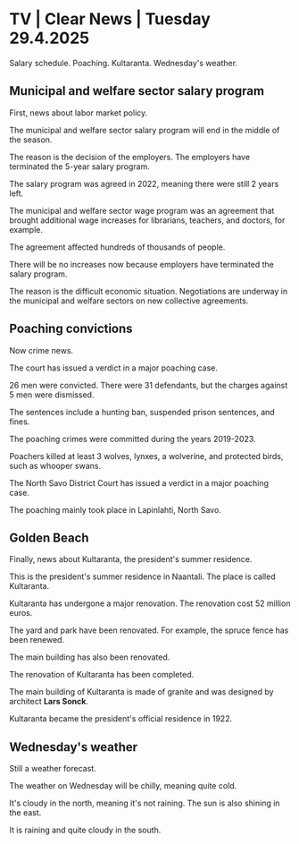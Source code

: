 # TV \| Clear News \| Tuesday 29.4.2025

Salary schedule. Poaching. Kultaranta. Wednesday's weather.

## Municipal and welfare sector salary program

First, news about labor market policy.

The municipal and welfare sector salary program will end in the middle of the season.

The reason is the decision of the employers. The employers have terminated the 5-year salary program.

The salary program was agreed in 2022, meaning there were still 2 years left.

The municipal and welfare sector wage program was an agreement that brought additional wage increases for librarians, teachers, and doctors, for example.

The agreement affected hundreds of thousands of people.

There will be no increases now because employers have terminated the salary program.

The reason is the difficult economic situation. Negotiations are underway in the municipal and welfare sectors on new collective agreements.

## Poaching convictions

Now crime news.

The court has issued a verdict in a major poaching case.

26 men were convicted. There were 31 defendants, but the charges against 5 men were dismissed.

The sentences include a hunting ban, suspended prison sentences, and fines.

The poaching crimes were committed during the years 2019-2023.

Poachers killed at least 3 wolves, lynxes, a wolverine, and protected birds, such as whooper swans.

The North Savo District Court has issued a verdict in a major poaching case.

The poaching mainly took place in Lapinlahti, North Savo.

## Golden Beach

Finally, news about Kultaranta, the president's summer residence.

This is the president's summer residence in Naantali. The place is called Kultaranta.

Kultaranta has undergone a major renovation. The renovation cost 52 million euros.

The yard and park have been renovated. For example, the spruce fence has been renewed.

The main building has also been renovated.

The renovation of Kultaranta has been completed.

The main building of Kultaranta is made of granite and was designed by architect **Lars Sonck**.

Kultaranta became the president's official residence in 1922.

## Wednesday's weather

Still a weather forecast.

The weather on Wednesday will be chilly, meaning quite cold.

It's cloudy in the north, meaning it's not raining. The sun is also shining in the east.

It is raining and quite cloudy in the south.
